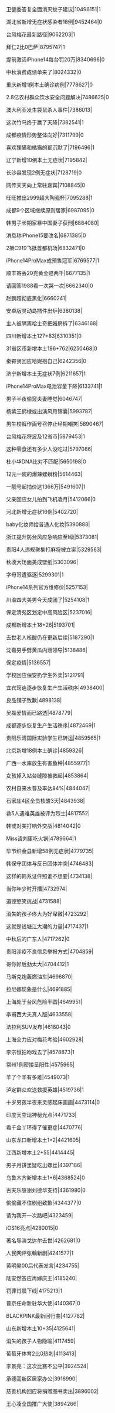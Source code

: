 卫健委答复全面消灭蚊子建议|10496151|1

湖北省新增无症状感染者18例|9452464|0

台风梅花最新路径|9062203|1

拜仁2比0巴萨|8795747|1

提前激活iPhone14每台罚20万|8340696|0

中秋消费成绩单来了|8024332|0

重庆新增1例本土确诊病例|7778627|0

2.8亿农村群众饮水安全问题解决|7486625|0

澳大利亚发生袋鼠杀人事件|7386013|

这次竹马终于赢了天降|7382541|1

成都疫情形势整体向好|7311799|0

喜欢狸猫和橘猫的都沉默了|7196496|1

辽宁新增10例本土无症状|7195842|

长沙县发现2例无症状|7128719|0

网传天天向上常驻嘉宾|7108845|0

旺旺推出2999超大陶瓷杯|7095288|1

成都9个区域继续原则居家|6987095|0

韩男子长期家暴中国妻子获刑|6884080|

消息称iPhone15要改名|6871385|0

2架C919飞抵首都机场|6832471|0

iPhone14ProMax成预售冠军|6769577|1

顺丰寄丢20克黄金赔两千|6677135|1

请回答1988看一次哭一次|6662340|0

赵鹏超彻底黑化|6660241|

安卓版灵动岛插件出炉|6380138|

主人被隔离哈士奇把婚房拆了|6346168|

四川新增本土127+83|6310351|0

31省区市新增本土196+762|6250468|0

秦霄贤回应哈妮抱自己|6242356|0

济宁新增本土无症状7例|6211657|1

iPhone14ProMax电池容量下降|6133741|1

男子半夜偷窥夫妻睡觉|6046747|

杨紫王鹤棣或出演风月锦囊|5993787|

男生校裤作画号召停止经期嘲笑|5890467|

台风梅花将波及12省市|5879453|1

这种零食还有多少人没吃过|5797086|

杜小华DNA比对不匹配|5650198|0

12元一碗的爆辣螺蛳粉|5614463|

一靓号起拍价达1366万|5491607|1

父亲回应女儿拍到飞机凌月|5412066|0

河北新增无症状16例|5402720|

baby化妆师给普通人化妆|5390888|

浙江提升防台风应急响应至Ⅰ级|5373081|

贵阳4人违规聚集打麻将被立案|5329563|

秋收大场面美成壁纸|5303096|

字母哥遭驱逐|5299301|1

iPhone14系列官方维修价|5257153|

川渝四大美男今天成团了|5254108|1

保定清苑区划定中高风险区|5237016|

成都新增本土18+26|5193701|

去世老人核酸仍在更新后续|5187290|1

沈嘉男手劈黄瓜内涵领导|5138486|

保定疫情|5136557|

学校回应保安扔学生外卖|5121791|

宜宾筠连逐步恢复生产生活秩序|4938400|

良品铺子致歉|4898138|

吴磊爱情而已路透|4878779|

成都逐步恢复生产生活秩序|4872469|1

贵阳乐湾国际实验学生已转运|4859565|1

北京新增18例本土确诊|4859326|

广西一水库放生有害鱼种|4855977|1

女孩掉入站台缝隙被救起|4853864|

农村自来水普及率达84%|4844047|

石家庄4区全员核酸3天|4843938|

救5人遇难英雄被评为烈士|4817552|

韩或对美打响外交战|4814042|0

Miss请刘庸吃火锅|4789664|1

毕节织金县新增58例无症状|4779735|

韩保守团体与反日团体冲突|4746483|

这样的韩系证件照谁不想要|4734138|

当你年少时开播|4732974|

道德憋笑挑战|4731588|

消失的孩子佟大为好卑微|4723292|

这就是钱塘江大潮的力量|4717437|1

中秋后的广东人|4717262|0

贵阳涉疫不良信息举报方式|4704859|

哥你好后劲太大|4704412|1

马斯克炮轰燃油车|4696870|

拉尼娜现象是什么|4691885|

上海处于台风危险半圆|4649951|

李甫西大夫真人版|4633558|

法拉利SUV发布|4618043|0

上海全力应对梅花考验|4602928|

李宗恒拍吻戏去了|4578873|1

常州1例密接呈阳性|4575965|

羊了个羊有多难|4549073|1

泸定群众欢送救援英雄|4519736|1

十岁男孩半夜来灵感起床画画|4473114|0

印度天空现神秘光点|4471733|

看千金丫环得了催更症|4470776|

山东龙口新增本土1+2|4421605|

江西新增本土2+55|4414445|

男子月饼里疑吃出螺丝|4397186|

乌鲁木齐新增本土1+6|4368524|0

古天乐感谢刘德华支持|4361980|0

偷偷藏不住剧组致歉|4344377|0

请为我开一次路吧|4323459|

iOS16亮点|4280015|0

著名导演戈达尔去世|4262681|0

人民网评张翰新剧|4241577|1

黄明昊00后代表发言|4234755|

陆安然答应再嫁庆王|4185240|

罚罪肖晨下线|4175213|1

普京任命新驻华大使|4140367|0

BLACKPINK最新回归曲|4127782|

山东新增本土10+35|4125641|

消失的孩子人物隐喻|4117459|

葡萄牙体育2比0热刺|4113413|

李景亮：这次比赛不公平|3924524|

承德高新区居家办公|3916990|

慈善机构回应将捐赠图书卖出|3896002|

王心凌全国推广大使|3894266|

